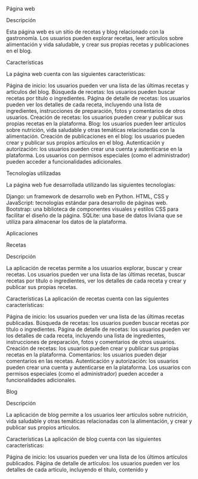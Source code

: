 Página web

Descripción

Esta página web es un sitio de recetas y blog relacionado con la gastronomía. Los usuarios pueden explorar recetas, leer artículos sobre alimentación y vida saludable, y crear sus propias recetas y publicaciones en el blog.

Características

La página web cuenta con las siguientes características:

Página de inicio: los usuarios pueden ver una lista de las últimas recetas y artículos del blog.
Búsqueda de recetas: los usuarios pueden buscar recetas por título o ingredientes.
Página de detalle de recetas: los usuarios pueden ver los detalles de cada receta, incluyendo una lista de ingredientes, instrucciones de preparación, fotos y comentarios de otros usuarios.
Creación de recetas: los usuarios pueden crear y publicar sus propias recetas en la plataforma.
Blog: los usuarios pueden leer artículos sobre nutrición, vida saludable y otras temáticas relacionadas con la alimentación.
Creación de publicaciones en el blog: los usuarios pueden crear y publicar sus propios artículos en el blog.
Autenticación y autorización: los usuarios pueden crear una cuenta y autenticarse en la plataforma. Los usuarios con permisos especiales (como el administrador) pueden acceder a funcionalidades adicionales.

Tecnologías utilizadas

La página web fue desarrollada utilizando las siguientes tecnologías:

Django: un framework de desarrollo web en Python.
HTML, CSS y JavaScript: tecnologías estándar para desarrollo de páginas web.
Bootstrap: una biblioteca de componentes visuales y estilos CSS para facilitar el diseño de la página.
SQLite: una base de datos liviana que se utiliza para almacenar los datos de la plataforma.

Aplicaciones

Recetas

Descripción

La aplicación de recetas permite a los usuarios explorar, buscar y crear recetas. Los usuarios pueden ver una lista de las últimas recetas, buscar recetas por título o ingredientes, ver los detalles de cada receta y crear y publicar sus propias recetas.


Características
La aplicación de recetas cuenta con las siguientes características:

Página de inicio: los usuarios pueden ver una lista de las últimas recetas publicadas.
Búsqueda de recetas: los usuarios pueden buscar recetas por título o ingredientes.
Página de detalle de recetas: los usuarios pueden ver los detalles de cada receta, incluyendo una lista de ingredientes, instrucciones de preparación, fotos y comentarios de otros usuarios.
Creación de recetas: los usuarios pueden crear y publicar sus propias recetas en la plataforma.
Comentarios: los usuarios pueden dejar comentarios en las recetas.
Autenticación y autorización: los usuarios pueden crear una cuenta y autenticarse en la plataforma. Los usuarios con permisos especiales (como el administrador) pueden acceder a funcionalidades adicionales.

Blog

Descripción

La aplicación de blog permite a los usuarios leer artículos sobre nutrición, vida saludable y otras temáticas relacionadas con la alimentación, y crear y publicar sus propios artículos.

Características
La aplicación de blog cuenta con las siguientes características:

Página de inicio: los usuarios pueden ver una lista de los últimos artículos publicados.
Página de detalle de artículos: los usuarios pueden ver los detalles de cada artículo, incluyendo el título, contenido y
